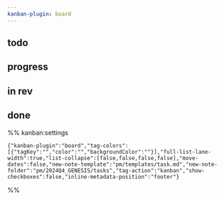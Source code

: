 ```yaml
---
kanban-plugin: board
---
```


## todo

## progress

## in rev

## done

%% kanban:settings

```
{"kanban-plugin":"board","tag-colors":[{"tagKey":"","color":"","backgroundColor":""}],"full-list-lane-width":true,"list-collapse":[false,false,false,false],"move-dates":false,"new-note-template":"pm/templates/task.md","new-note-folder":"pm/2024Q4_GENESIS/tasks","tag-action":"kanban","show-checkboxes":false,"inline-metadata-position":"footer"}
```

%%
